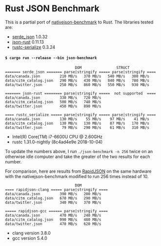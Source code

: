 # Rust JSON Benchmark

This is a partial port of
[nativejson-benchmark](https://github.com/miloyip/nativejson-benchmark)
to Rust. The libraries tested are:

- [serde\_json](https://github.com/serde-rs/json) 1.0.32
- [json-rust](https://github.com/maciejhirsz/json-rust) 0.11.13
- [rustc-serialize](https://github.com/rust-lang-nursery/rustc-serialize) 0.3.24

#### `$ cargo run --release --bin json-benchmark`

```
                                DOM                STRUCT
======= serde_json ======= parse|stringify ===== parse|stringify ====
data/canada.json         210 MB/s   370 MB/s   540 MB/s   300 MB/s
data/citm_catalog.json   290 MB/s   430 MB/s   840 MB/s   780 MB/s
data/twitter.json        250 MB/s   860 MB/s   550 MB/s   930 MB/s

======= json-rust ======== parse|stringify =====  not supported  ====
data/canada.json         330 MB/s   720 MB/s
data/citm_catalog.json   500 MB/s   740 MB/s
data/twitter.json        450 MB/s   890 MB/s

==== rustc_serialize ===== parse|stringify ===== parse|stringify ====
data/canada.json         130 MB/s    55 MB/s    97 MB/s    41 MB/s
data/citm_catalog.json   130 MB/s   130 MB/s    87 MB/s   170 MB/s
data/twitter.json         79 MB/s   290 MB/s    61 MB/s   310 MB/s
```

- Intel(R) Core(TM) i7-6600U CPU @ 2.60GHz
- rustc 1.31.0-nightly (8c4ad4e9e 2018-10-04)

To update the numbers above, I run `./json-benchmark -n 256` twice on an
otherwise idle computer and take the greater of the two results for each number.

For comparison, here are results from
[RapidJSON](https://github.com/miloyip/rapidjson) on the same hardware with the
nativejson-benchmark modified to run 256 times instead of 10.

```
                                DOM
==== rapidjson-clang ===== parse|stringify ====
data/canada.json         390 MB/s   200 MB/s
data/citm_catalog.json   670 MB/s   290 MB/s
data/twitter.json        340 MB/s   370 MB/s

===== rapidjson-gcc ====== parse|stringify ====
data/canada.json         470 MB/s   240 MB/s
data/citm_catalog.json   990 MB/s   480 MB/s
data/twitter.json        470 MB/s   620 MB/s
```

- clang version 3.8.0
- gcc version 5.4.0
